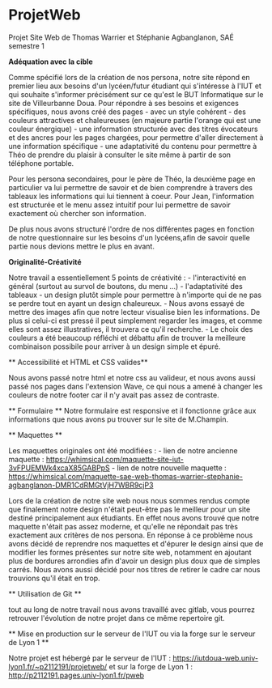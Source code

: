 # ProjetWeb

Projet Site Web de Thomas Warrier et Stéphanie Agbanglanon, SAÉ semestre 1



   **Adéquation avec la cible**

   Comme spécifié lors de la création de nos persona, notre site répond en premier lieu aux besoins d'un lycéen/futur étudiant qui s'intéresse à l'IUT et qui souhaite s'informer précisément sur ce qu'est le BUT Informatique sur le site de Villeurbanne Doua.
   Pour répondre à ses besoins et exigences spécifiques, nous avons créé des pages 
    - avec un style cohérent
    - des couleurs attractives et chaleureuses (en majeure partie l'orange qui est une couleur énergique)
    - une information structurée avec des titres évocateurs et des ancres pour les pages chargées, pour permettre d'aller directement à une information spécifique
    - une adaptativité du contenu pour permettre à Théo de prendre du plaisir à consulter le site même à partir de son téléphone portable.

   Pour les persona secondaires, pour le père de Théo, la deuxième page en particulier va lui permettre de savoir et de bien comprendre à travers des tableaux les informations qui lui tiennent à coeur.
   Pour Jean, l'information est structurée et le menu assez intuitif pour lui permettre de savoir exactement où chercher son information.

   De plus nous avons structuré l'ordre de nos différentes pages en fonction de notre questionnaire sur les besoins d'un lycéens,afin de savoir quelle partie nous devions mettre le plus en avant.

   
   
   **Originalité-Créativité**

   Notre travail a essentiellement 5 points de créativité :
    - l'interactivité en général (surtout au survol de boutons, du menu ...)
    - l'adaptativité des tableaux
    - un design plutôt simple pour permettre à n'importe qui de ne pas se perdre tout en ayant un design chaleureux.
    - Nous avons essayé de mettre des images afin que notre lecteur visualise bien les informations. De plus si celui-ci est pressé il peut simplement regarder les images, et comme elles sont assez illustratives, il trouvera ce qu'il recherche.
    - Le choix des couleurs a été beaucoup réfléchi et débattu afin de trouver la meilleure combinaison possibile pour arriver à un design simple et épuré. 



   ** Accessibilité et HTML et CSS valides**

   Nous avons passé notre html et notre css au valideur, et nous avons aussi passé nos pages dans l'extension Wave, ce qui nous a amené à changer les couleurs de notre footer car il n'y avait pas assez de contraste.

   
   
   ** Formulaire **
   Notre formulaire est responsive et il fonctionne grâce aux informations que nous avons pu trouver sur le site de M.Champin.

   
   
   ** Maquettes **
   
   Les maquettes originales ont été modifiées :
    - lien de notre ancienne maquette : https://whimsical.com/maquette-site-iut-3vFPUEMWk4xcaX85GABPpS
    - lien de notre nouvelle maquette : https://whimsical.com/maquette-sae-web-thomas-warrier-stephanie-agbanglanon-DMR1CdRMGtVjH7WBR9cjP3

   Lors de la création de notre site web nous nous sommes rendus compte que finalement notre design n'était peut-être pas le meilleur pour un site destiné principalement aux étudiants. En effet nous avons trouvé que notre maquette n'était pas assez moderne, et qu'elle ne répondait pas très exactement aux critères de nos persona. En réponse à ce problème nous avons décidé de reprendre nos maquettes et d'épurer le design ainsi que de modifier les formes présentes sur notre site web, notamment en ajoutant plus de bordures arrondies afin d'avoir un design plus doux que de simples carrés. Nous avons aussi décidé pour nos titres de retirer le cadre car nous trouvions qu'il était en trop.



   ** Utilisation de Git **

   tout au long de notre travail nous avons travaillé avec gitlab, vous pourrez retrouver l'évolution de notre projet dans ce même repertoire git.



   ** Mise en production sur le serveur de l'IUT ou via la forge sur le serveur de Lyon 1 **

   Notre projet est hébergé par le serveur de l'IUT : https://iutdoua-web.univ-lyon1.fr/~p2112191/projetweb/
   et sur la forge de Lyon 1 : http://p2112191.pages.univ-lyon1.fr/pweb



   
